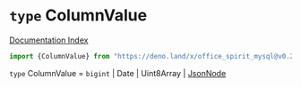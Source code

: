 # `type` ColumnValue

[Documentation Index](../README.md)

```ts
import {ColumnValue} from "https://deno.land/x/office_spirit_mysql@v0.20.0/mod.ts"
```

`type` ColumnValue = `bigint` | Date | Uint8Array | [JsonNode](../type.JsonNode/README.md)